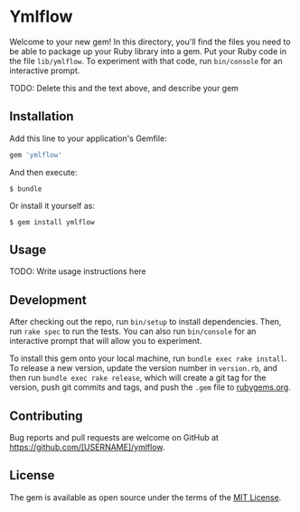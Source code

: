 # Ymlflow

Welcome to your new gem! In this directory, you'll find the files you need to be able to package up your Ruby library into a gem. Put your Ruby code in the file `lib/ymlflow`. To experiment with that code, run `bin/console` for an interactive prompt.

TODO: Delete this and the text above, and describe your gem

## Installation

Add this line to your application's Gemfile:

```ruby
gem 'ymlflow'
```

And then execute:

    $ bundle

Or install it yourself as:

    $ gem install ymlflow

## Usage

TODO: Write usage instructions here

## Development

After checking out the repo, run `bin/setup` to install dependencies. Then, run `rake spec` to run the tests. You can also run `bin/console` for an interactive prompt that will allow you to experiment.

To install this gem onto your local machine, run `bundle exec rake install`. To release a new version, update the version number in `version.rb`, and then run `bundle exec rake release`, which will create a git tag for the version, push git commits and tags, and push the `.gem` file to [rubygems.org](https://rubygems.org).

## Contributing

Bug reports and pull requests are welcome on GitHub at https://github.com/[USERNAME]/ymlflow.


## License

The gem is available as open source under the terms of the [MIT License](http://opensource.org/licenses/MIT).

